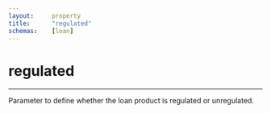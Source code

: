 ```yaml
---
layout:		property
title:		"regulated"
schemas:	[loan]
---
```


# regulated

---

Parameter to define whether the loan product is regulated or unregulated.

